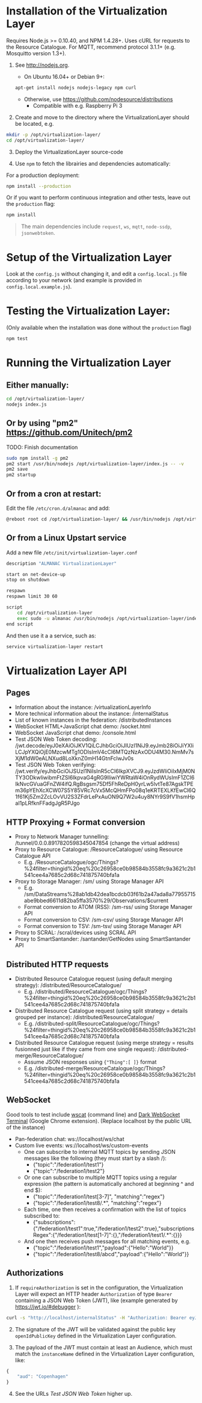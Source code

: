 # Installation of the Virtualization Layer
Requires Node.js >= 0.10.40, and NPM 1.4.28+.
Uses cURL for requests to the Resource Catalogue.
For MQTT, recommend protocol 3.1.1+ (e.g. Mosquitto version 1.3+).


1. See http://nodejs.org.
	* On Ubuntu 16.04+ or Debian 9+:
	```sh
	apt-get install nodejs nodejs-legacy npm curl
	```

	* Otherwise, use https://github.com/nodesource/distributions
		* Compatible with e.g. Raspberry Pi 3

2. Create and move to the directory where the VirtualizationLayer should be located, e.g.

```sh
mkdir -p /opt/virtualization-layer/
cd /opt/virtualization-layer/
```

3. Deploy the VirtualizationLayer source-code

4. Use `npm` to fetch the librairies and dependencies automatically:

For a production deployment:

```sh
npm install --production
```

Or if you want to perform continuous integration and other tests, leave out the `production` flag:

```sh
npm install
```

> The main dependencies include `request`, `ws`, `mqtt`, `node-ssdp`, `jsonwebtoken`.


# Setup of the Virtualization Layer

Look at the `config.js` without changing it, and edit a `config.local.js` file according to your network (and example is provided in `config.local.example.js`).



# Testing the Virtualization Layer:
(Only available when the installation was done without the `production` flag)

```sh
npm test
```


# Running the Virtualization Layer

## Either manually:

```sh
cd /opt/virtualization-layer/
nodejs index.js
```

## Or by using "pm2" https://github.com/Unitech/pm2
TODO: Finish documentation

```sh
sudo npm install -g pm2
pm2 start /usr/bin/nodejs /opt/virtualization-layer/index.js -- -v
pm2 save
pm2 startup
```

## Or from a cron at restart:
Edit the file `/etc/cron.d/almanac` and add:

```sh
@reboot root cd /opt/virtualization-layer/ && /usr/bin/nodejs /opt/virtualization-layer/index.js >> /var/log/virtualization-layer/virtualization-layer.log 2>&1 &
```

## Or from a Linux Upstart service

Add a new file `/etc/init/virtualization-layer.conf`

```sh
description	"ALMANAC VirtualizationLayer"

start on net-device-up
stop on shutdown

respawn
respawn limit 30 60

script
	cd /opt/virtualization-layer
	exec sudo -u almanac /usr/bin/nodejs /opt/virtualization-layer/index.js >> /var/log/virtualization-layer/virtualization-layer.log 2>&1
end script
```

And then use it a a service, such as:

```sh
service virtualization-layer restart
```


# Virtualization Layer API

## Pages

* Information about the instance: /virtualizationLayerInfo
* More technical information about the instance: /internalStatus
* List of known instances in the federation: /distributedInstances
* WebSocket HTML+JavaScript chat demo: /socket.html
* WebSocket JavaScript chat demo: /console.html
* Test JSON Web Token decoding: /jwt.decode/eyJ0eXAiOiJKV1QiLCJhbGciOiJIUzI1NiJ9.eyJmb28iOiJiYXIiLCJpYXQiOjE0MzcwMTg1ODIsImV4cCI6MTQzNzAxODU4M30.NmMv7sXjM1dW0eALNXud8LoXknZ0mH14GtnFclwJv0s
* Test JSON Web Token verifying: /jwt.verify/eyJhbGciOiJSUzI1NiIsInR5cCI6IkpXVCJ9.eyJzdWIiOiIxMjM0NTY3ODkwIiwibmFtZSI6IkpvaG4gRG9lIiwiYWRtaW4iOnRydWUsImF1ZCI6IkNvcGVuaGFnZW4ifQ.RgBsgsm75Df5FhReDpH0yrLw5lvtTe87AgskTPEm36pYEhXcXCW07S5Y85VRc7cVx5McQHmFPo08q1eKRTEXLKfEwCl6Q1f61Kj5Zm2ZcLOvVU2S3ZFdrLePxAuON9Q7W2u4uy8NYr9S9fV1hsmHpaI1pLRfknFFadgJgR5PJgo

## HTTP Proxying + Format conversion

* Proxy to Network Manager tunnelling: /tunnel/0.0.0.8917820598345047854 (change the virtual address)
* Proxy to Resource Catalogue: /ResourceCatalogue/ using Resource Catalogue API
	* E.g. /ResourceCatalogue/ogc/Things?%24filter=thingid%20eq%20c26958ce0b98584b3558fc9a3621c2b1541cee4a7685c2d68c741875740bfa1a
* Proxy to Storage Manager: /sm/ using Storage Manager API
	* E.g. /sm/DataStreams%28ab1db42dea1bcdcb03f61b2a47ada8a77955715abe9bbed6611d82ba5ffa3570%29/Observations/$current
	* Format conversion to ATOM (RSS): /sm-rss/ using Storage Manager API
	* Format conversion to CSV: /sm-csv/ using Storage Manager API
	* Format conversion to TSV: /sm-tsv/ using Storage Manager API
* Proxy to SCRAL: /scral/devices using SCRAL API
* Proxy to SmartSantander: /santander/GetNodes using SmartSantander API

## Distributed HTTP requests

* Distributed Resource Catalogue request (using default merging strategy): /distributed/ResourceCatalogue/
	* E.g. /distributed/ResourceCatalogue/ogc/Things?%24filter=thingid%20eq%20c26958ce0b98584b3558fc9a3621c2b1541cee4a7685c2d68c741875740bfa1a
* Distributed Resource Catalogue request (using split strategy = details grouped per instance): /distributed/ResourceCatalogue/
	* E.g. /distributed-split/ResourceCatalogue/ogc/Things?%24filter=thingid%20eq%20c26958ce0b98584b3558fc9a3621c2b1541cee4a7685c2d68c741875740bfa1a
* Distributed Resource Catalogue request (using merge strategy = results fusionned just like if they came from one single request): /distributed-merge/ResourceCatalogue/
	* Assume JSON responses using `{"Thing":[ ]}` format
	* E.g. /distributed-merge/ResourceCatalogue/ogc/Things?%24filter=thingid%20eq%20c26958ce0b98584b3558fc9a3621c2b1541cee4a7685c2d68c741875740bfa1a

## WebSocket
Good tools to test include [wscat](https://github.com/websockets/wscat) (command line) and [Dark WebSocket Terminal](https://chrome.google.com/webstore/detail/dark-websocket-terminal/dmogdjmcpfaibncngoolgljgocdabhke) (Google Chrome extension).
(Replace localhost by the public URL of the instance)

* Pan-federation chat: ws://localhost/ws/chat
* Custom live events: ws://localhost/ws/custom-events﻿
	* One can subscribe to internal MQTT topics by sending JSON messages like the following (they must start by a slash /):
		* {"topic":"/federation1/test1"}
		* {"topic":"/federation1/test2"}
	* Or one can subscribe to multiple MQTT topics using a regular expression (the pattern is automatically anchored at beginning ^ and end $):
		* {"topic":"/federation1/test[3-7]", "matching":"regex"}
		* {"topic":"/federation1/test8/.*", "matching":"regex"}
	* Each time, one then receives a confirmation with the list of topics subscribed to:
		* {"subscriptions":{"/federation1/test1":true,"/federation1/test2":true},"subscriptionsRegex":{"/federation1/test[1-7]":{},"/federation1/test1/.*":{}}}
	* And one then receives push messages for all matching events, e.g.
		* {"topic":"/federation1/test1","payload":{"Hello":"World"}}
		* {"topic":"/federation1/test8/abcd","payload":{"Hello":"World"}}

## Authorizations
1. If `requireAuthorization` is set in the configuration, the Virtualization Layer will expect an HTTP header `Authorization` of type `Bearer` containing a JSON Web Token (JWT),
like (example generated by https://jwt.io/#debugger ):

```sh
curl -s "http://localhost/internalStatus" -H "Authorization: Bearer eyJhbGciOiJSUzI1NiIsInR5cCI6IkpXVCJ9.eyJzdWIiOiIxMjM0NTY3ODkwIiwibmFtZSI6IkpvaG4gRG9lIiwiYWRtaW4iOnRydWUsImF1ZCI6IkNvcGVuaGFnZW4ifQ.RgBsgsm75Df5FhReDpH0yrLw5lvtTe87AgskTPEm36pYEhXcXCW07S5Y85VRc7cVx5McQHmFPo08q1eKRTEXLKfEwCl6Q1f61Kj5Zm2ZcLOvVU2S3ZFdrLePxAuON9Q7W2u4uy8NYr9S9fV1hsmHpaI1pLRfknFFadgJgR5PJgo"
```

2. The signature of the JWT will be validated against the public key `openIdPublicKey` defined in the Virtualization Layer configuration.

3. The payload of the JWT must contain at least an Audience, which must match the `instanceName` defined in the Virtualization Layer configuration, like:

```javascript
{
	"aud": "Copenhagen"
}
```

4. See the URLs *Test JSON Web Token* higher up.
